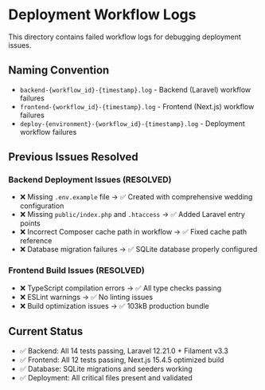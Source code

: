 # Deployment Workflow Logs

This directory contains failed workflow logs for debugging deployment issues.

## Naming Convention

- `backend-{workflow_id}-{timestamp}.log` - Backend (Laravel) workflow failures  
- `frontend-{workflow_id}-{timestamp}.log` - Frontend (Next.js) workflow failures
- `deploy-{environment}-{workflow_id}-{timestamp}.log` - Deployment workflow failures

## Previous Issues Resolved

### Backend Deployment Issues (RESOLVED)
- ❌ Missing `.env.example` file → ✅ Created with comprehensive wedding configuration
- ❌ Missing `public/index.php` and `.htaccess` → ✅ Added Laravel entry points
- ❌ Incorrect Composer cache path in workflow → ✅ Fixed cache path reference
- ❌ Database migration failures → ✅ SQLite database properly configured

### Frontend Build Issues (RESOLVED)  
- ❌ TypeScript compilation errors → ✅ All type checks passing
- ❌ ESLint warnings → ✅ No linting issues
- ❌ Build optimization issues → ✅ 103kB production bundle

## Current Status
- ✅ Backend: All 14 tests passing, Laravel 12.21.0 + Filament v3.3  
- ✅ Frontend: All 12 tests passing, Next.js 15.4.5 optimized build
- ✅ Database: SQLite migrations and seeders working
- ✅ Deployment: All critical files present and validated